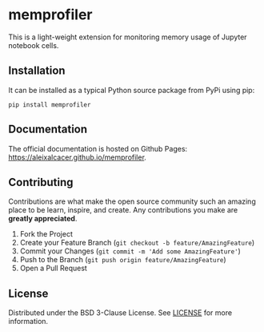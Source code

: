 # memprofiler

This is a light-weight extension for monitoring memory usage of Jupyter notebook cells.


## Installation

It can be installed as a typical Python source package from PyPi using pip:
```
pip install memprofiler
```

## Documentation

The official documentation is hosted on Github Pages: https://aleixalcacer.github.io/memprofiler.


## Contributing

Contributions are what make the open source community such an amazing place to be learn,
inspire, and create. Any contributions you make are **greatly appreciated**.

1. Fork the Project
2. Create your Feature Branch (`git checkout -b feature/AmazingFeature`)
3. Commit your Changes (`git commit -m 'Add some AmazingFeature'`)
4. Push to the Branch (`git push origin feature/AmazingFeature`)
5. Open a Pull Request


## License

Distributed under the BSD 3-Clause License. See [LICENSE](LICENSE) for more information.

